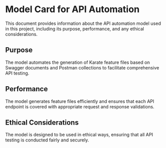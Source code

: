 # Model Card for API Automation

This document provides information about the API automation model used in this project, including its purpose, performance, and any ethical considerations.

## Purpose

The model automates the generation of Karate feature files based on Swagger documents and Postman collections to facilitate comprehensive API testing.

## Performance

The model generates feature files efficiently and ensures that each API endpoint is covered with appropriate request and response validations.

## Ethical Considerations

The model is designed to be used in ethical ways, ensuring that all API testing is conducted fairly and securely.

